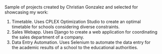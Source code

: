 Sample of projects created by Christian Gonzalez and selected for showcasing my work:

1) Timetable. Uses CPLEX Optimization Studio to create an optimal timetable for schools considering diverse constraints.
2) Sales Webapp. Uses Django to create a web application for coordinating the sales department of a company.
3) Data Entry Automation. Uses Selenium to automate the data entry for the academic results of a school to the educational authorities.


